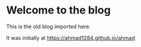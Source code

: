 # Welcome to the blog

This is the old blog imported here.

It was initially at https://ahmad1284.github.io/ahmad